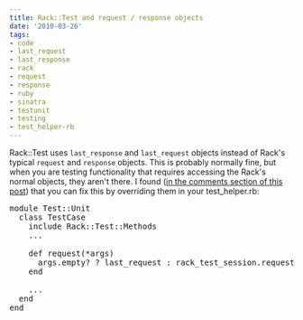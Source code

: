 ```yaml
---
title: Rack::Test and request / response objects
date: '2010-03-26'
tags:
- code
- last_request
- last_response
- rack
- request
- response
- ruby
- sinatra
- testunit
- testing
- test_helper-rb
---
```


Rack::Test uses <code>last_response</code> and <code>last_request</code> objects instead of Rack's typical <code>request</code> and <code>response</code> objects. This is probably normally fine, but when you are testing functionality that requires accessing the Rack's normal objects, they aren't there. I found (<a href='http://www.brynary.com/2009/3/5/rack-test-released-a-simple-testing-api-for-rack-based-frameworks-and-apps'>in the comments section of this post</a>) that you can fix this by overriding them in your test_helper.rb:

<pre lang='ruby' line='1'>
module Test::Unit
  class TestCase
    include Rack::Test::Methods
    ...
    
    def request(*args)
      args.empty? ? last_request : rack_test_session.request(*args)
    end

    ...
  end
end

</pre>
